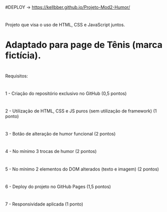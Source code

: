 #DEPLOY -> https://kellbber.github.io/Projeto-Mod2-Humor/
#
Projeto que visa o uso de HTML, CSS e JavaScript juntos.
#
# Adaptado para page de Tênis (marca fictícia).
#
Requisitos:
#
1 - Criação do repositório exclusivo no GitHub (0,5 pontos)
#
2 - Utilização de HTML, CSS e JS puros (sem utilização de framework) (1 ponto)
#
3 - Botão de alteração de humor funcional (2 pontos)
#
4 - No mínimo 3 trocas de humor (2 pontos)
#
5 - No mínimo 2 elementos do DOM alterados (texto e imagem) (2 pontos)
#
6 - Deploy do projeto no GitHub Pages (1,5 pontos)
#
7 - Responsividade aplicada (1 ponto)
#
